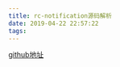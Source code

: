 ```yaml
---
title: rc-notification源码解析
date: 2019-04-22 22:57:22
tags:
---
```


[github地址](https://github.com/react-component/notification)
